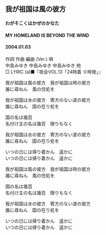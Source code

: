 ## 我が祖国は風の彼方
#### わがそこくはかぜのかなた
#### MY HOMELAND IS BEYOND THE WIND
#### 2004.01.03


作詞  作曲  編曲 (Ver.)   唄   
中島みゆき   中島みゆき       中島みゆき 他   
□ LYRIC (a)■『夜会VOL.13「24時着 ０時発」』   
   
我が祖国は風の彼方　我が祖国は時の彼方   
誰に尋ねん　風の住処を   
   
我が祖国は水の彼方　寄方のない波の彼方   
誰に尋ねん　国の在り処を   
   
国の名は幾百   
名付け主の名は幾百　限りもなく   
   
我が祖国は水の彼方　寄方のない波の彼方   
誰に尋ねん　国の在り処を   
   
いつの日には帰り着かん　遥かに   
いつの日には帰り着かん　遥かに   
   
我が祖国は風の彼方　我が祖国は時の彼方   
誰に尋ねん　風の住処を   
   
国の名は幾百   
名付け主の名は幾百　限りもなく   
   
我が祖国は水の彼方　寄方のない波の彼方   
誰に尋ねん　国の在り処を   
   
いつの日には帰り着かん　遥かに   
いつの日には帰り着かん　遥かに   